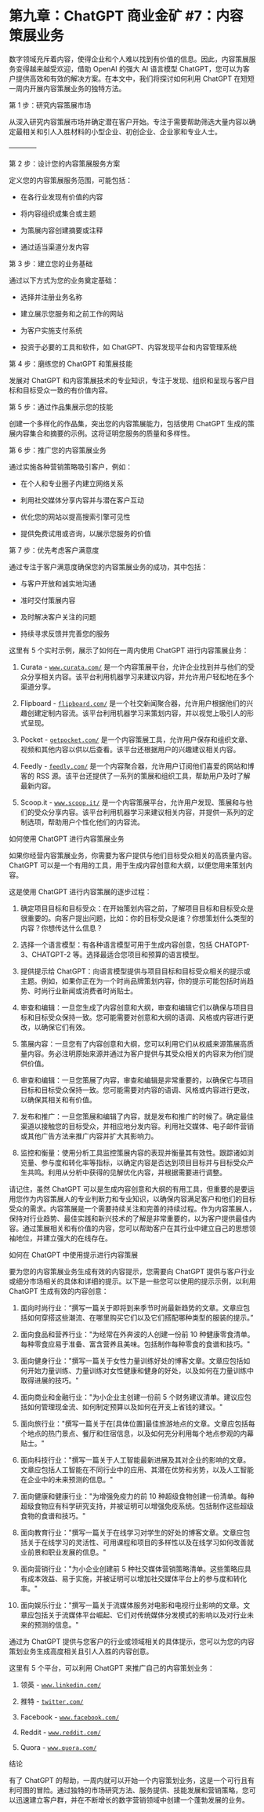 



# 第九章：ChatGPT 商业金矿 #7：内容策展业务



数字领域充斥着内容，使得企业和个人难以找到有价值的信息。因此，内容策展服务变得越来越受欢迎，借助 OpenAI 的强大 AI 语言模型 ChatGPT，您可以为客户提供高效和有效的解决方案。在本文中，我们将探讨如何利用 ChatGPT 在短短一周内开展内容策展业务的独特方法。

第 1 步：研究内容策展市场

从深入研究内容策展市场并确定潜在客户开始。专注于需要帮助筛选大量内容以确定最相关和引人入胜材料的小型企业、初创企业、企业家和专业人士。

––––––––



第 2 步：设计您的内容策展服务方案

定义您的内容策展服务范围，可能包括：

+   在各行业发现有价值的内容

+   将内容组织成集合或主题

+   为策展内容创建摘要或注释

+   通过适当渠道分发内容

第 3 步：建立您的业务基础

通过以下方式为您的业务奠定基础：

+   选择并注册业务名称

+   建立展示您服务和之前工作的网站

+   为客户实施支付系统

+   投资于必要的工具和软件，如 ChatGPT、内容发现平台和内容管理系统

第 4 步：磨练您的 ChatGPT 和策展技能

发展对 ChatGPT 和内容策展技术的专业知识，专注于发现、组织和呈现与客户目标和目标受众一致的有价值内容。

第 5 步：通过作品集展示您的技能

创建一个多样化的作品集，突出您的内容策展能力，包括使用 ChatGPT 生成的策展内容集合和摘要的示例。这将证明您服务的质量和多样性。

第 6 步：推广您的内容策展业务

通过实施各种营销策略吸引客户，例如：

+   在个人和专业圈子内建立网络关系

+   利用社交媒体分享内容并与潜在客户互动

+   优化您的网站以提高搜索引擎可见性

+   提供免费试用或咨询，以展示您服务的价值

第 7 步：优先考虑客户满意度

通过专注于客户满意度确保您的内容策展业务的成功，其中包括：

+   与客户开放和诚实地沟通

+   准时交付策展内容

+   及时解决客户关注的问题

+   持续寻求反馈并完善您的服务

这里有 5 个实时示例，展示了如何在一周内使用 ChatGPT 进行内容策展业务：

1.  Curata - [`www.curata.com/`](https://www.curata.com/) 是一个内容策展平台，允许企业找到并与他们的受众分享相关内容。该平台利用机器学习来建议内容，并允许用户轻松地在多个渠道分享。

1.  Flipboard - [`flipboard.com/`](https://flipboard.com/) 是一个社交新闻聚合器，允许用户根据他们的兴趣创建定制内容流。该平台利用机器学习来策划内容，并以视觉上吸引人的形式呈现。

1.  Pocket - [`getpocket.com/`](https://getpocket.com/) 是一个内容策展工具，允许用户保存和组织文章、视频和其他内容以供以后查看。该平台还根据用户的兴趣建议相关内容。

1.  Feedly - [`feedly.com/`](https://feedly.com/) 是一个内容聚合器，允许用户订阅他们喜爱的网站和博客的 RSS 源。该平台还提供了一系列的策展和组织工具，帮助用户及时了解最新内容。

1.  Scoop.it - [`www.scoop.it/`](https://www.scoop.it/) 是一个内容策展平台，允许用户发现、策展和与他们的受众分享内容。该平台利用机器学习来建议相关内容，并提供一系列的定制选项，帮助用户个性化他们的内容流。

如何使用 ChatGPT 进行内容策展业务

如果你经营内容策展业务，你需要为客户提供与他们目标受众相关的高质量内容。ChatGPT 可以是一个有用的工具，用于生成内容创意和大纲，以便您用来策划内容。

这是使用 ChatGPT 进行内容策展的逐步过程：

1.  确定项目目标和目标受众：在开始策划内容之前，了解项目目标和目标受众是很重要的。向客户提出问题，比如：你的目标受众是谁？你想策划什么类型的内容？你想传达什么信息？

1.  选择一个语言模型：有各种语言模型可用于生成内容创意，包括 CHATGPT-3、CHATGPT-2 等。选择最适合您项目和预算的语言模型。

1.  提供提示给 ChatGPT：向语言模型提供与项目目标和目标受众相关的提示或主题。例如，如果你正在为一个时尚品牌策划内容，你的提示可能包括时尚趋势、时尚行业新闻或消费者时尚贴士。

1.  审查和编辑：一旦您生成了内容创意和大纲，审查和编辑它们以确保与项目目标和目标受众保持一致。您可能需要对创意和大纲的语调、风格或内容进行更改，以确保它们有效。

1.  策展内容：一旦您有了内容创意和大纲，您可以利用它们从权威来源策展高质量内容。务必注明原始来源并通过为客户提供与其受众相关的内容来为他们提供价值。

1.  审查和编辑：一旦您策展了内容，审查和编辑是非常重要的，以确保它与项目目标和目标受众保持一致。您可能需要对内容的语调、风格或内容进行更改，以确保其相关和有价值。

1.  发布和推广：一旦您策展和编辑了内容，就是发布和推广的时候了。确定最佳渠道以接触您的目标受众，并相应地分发内容。利用社交媒体、电子邮件营销或其他广告方法来推广内容并扩大其影响力。

1.  监控和衡量：使用分析工具监控策展内容的表现并衡量其有效性。跟踪诸如浏览量、参与度和转化率等指标，以确定内容是否达到项目目标并与目标受众产生共鸣。利用从分析中获得的见解优化内容，并根据需要进行调整。

请记住，虽然 ChatGPT 可以是生成内容创意和大纲的有用工具，但重要的是要运用您作为内容策展人的专业判断力和专业知识，以确保内容满足客户和他们的目标受众的需求。内容策展是一个需要持续关注和完善的持续过程。作为内容策展人，保持对行业趋势、最佳实践和新兴技术的了解是非常重要的，以为客户提供最佳内容。通过策展相关和有价值的内容，您可以帮助客户在其行业中建立自己的思想领袖地位，并建立强大的在线存在。

如何在 ChatGPT 中使用提示进行内容策展

要为您的内容策展业务生成有效的内容提示，您需要向 ChatGPT 提供与客户行业或细分市场相关的具体和详细的提示。以下是一些您可以使用的提示示例，以利用 ChatGPT 生成有效的内容创意：

1.  面向时尚行业：“撰写一篇关于即将到来季节时尚最新趋势的文章。文章应包括如何穿搭这些潮流、在哪里购买它们以及它们搭配哪种类型的服装的提示。”

1.  面向食品和营养行业："为经常在外奔波的人创建一份前 10 种健康零食清单。每种零食应易于准备、富含营养且美味。包括制作每种零食的食谱和技巧。"

1.  面向健身行业："撰写一篇关于女性力量训练好处的博客文章。文章应包括如何开始力量训练、力量训练对女性健康和健身的好处，以及如何在力量训练中取得进展的技巧。"

1.  面向商业和金融行业："为小企业主创建一份前 5 个财务建议清单。建议应包括如何管理现金流、如何制定预算以及如何在开支上省钱的建议。"

1.  面向旅行业："撰写一篇关于在[具体位置]最佳旅游地点的文章。文章应包括每个地点的热门景点、餐厅和住宿信息，以及如何充分利用每个地点参观的内幕贴士。"

1.  面向科技行业："撰写一篇关于人工智能最新进展及其对企业的影响的文章。文章应包括人工智能在不同行业中的应用、其潜在优势和劣势，以及人工智能在企业中的未来预测的信息。"

1.  面向健康和健康行业："为增强免疫力的前 10 种超级食物创建一份清单。每种超级食物应有科学研究支持，并被证明可以增强免疫系统。包括制作这些超级食物的食谱和技巧。"

1.  面向教育行业："撰写一篇关于在线学习对学生的好处的博客文章。文章应包括关于在线学习的灵活性、可用课程和项目的多样性以及在线学习如何改善就业前景和职业发展的信息。"

1.  面向营销行业："为小企业创建前 5 种社交媒体营销策略清单。这些策略应具有成本效益、易于实施，并被证明可以增加社交媒体平台上的参与度和转化率。"

1.  面向娱乐行业："撰写一篇关于流媒体服务对电影和电视行业影响的文章。文章应包括关于流媒体平台崛起、它们对传统媒体分发模式的影响以及对行业未来的预测的信息。"

通过为 ChatGPT 提供与您客户的行业或领域相关的具体提示，您可以为您的内容策划业务生成高度相关且引人入胜的内容创意。

这里有 5 个平台，可以利用 ChatGPT 来推广自己的内容策划业务：

1.  领英 - [`www.linkedin.com/`](https://www.linkedin.com/)

1.  推特 - [`twitter.com/`](https://twitter.com/)

1.  Facebook - [`www.facebook.com/`](https://www.facebook.com/)

1.  Reddit - [`www.reddit.com/`](https://www.reddit.com/)

1.  Quora - [`www.quora.com/`](https://www.quora.com/)

结论

有了 ChatGPT 的帮助，一周内就可以开始一个内容策划业务，这是一个可行且有利可图的冒险。通过独特的市场研究方法、服务提供、技能发展和营销策略，您可以迅速建立客户群，并在不断增长的数字营销领域中创建一个蓬勃发展的业务。
